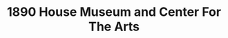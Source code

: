 ---
layout: repo
title: "1890 House Museum and Center For The Arts"
id: 19951
permalink: repos/19951/
---